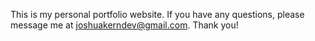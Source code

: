 This is my personal portfolio website. If you have any questions,
please message me at joshuakerndev@gmail.com. Thank you!